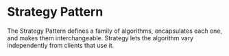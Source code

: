 # Strategy Pattern
The Strategy Pattern defines a family of algorithms, encapsulates each one, and makes them interchangeable. Strategy lets the algorithm vary independently from clients that use it.